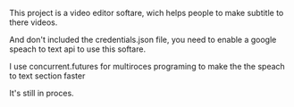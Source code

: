 This project is a video editor softare, wich helps people to make subtitle to there videos.

And don't included the credentials.json file, you need to enable a google speach to text api to use this softare.

I use concurrent.futures for multiroces programing to make the the speach to text section faster

It's still in proces. 
